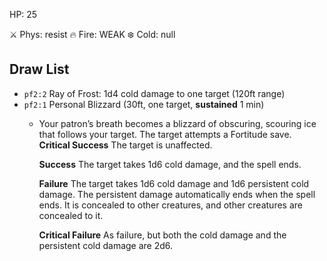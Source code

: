 HP: 25


⚔️ Phys: resist
🔥 Fire: WEAK
❄️ Cold: null


## Draw List
- `pf2:2` Ray of Frost: 1d4 cold damage to one target (120ft range)
- `pf2:1` Personal Blizzard (30ft, one target, **sustained** 1 min)
	- Your patron’s breath becomes a blizzard of obscuring, scouring ice that follows your target. The target attempts a Fortitude save.
		**Critical Success** The target is unaffected.
		
		**Success** The target takes 1d6 cold damage, and the spell ends.
		
		**Failure** The target takes 1d6 cold damage and 1d6 persistent cold damage. The persistent damage automatically ends when the spell ends. It is concealed to other creatures, and other creatures are concealed to it.
			
		**Critical Failure** As failure, but both the cold damage and the persistent cold damage are 2d6.